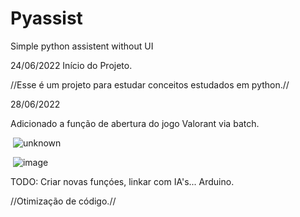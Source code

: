 # Pyassist
Simple python assistent without UI

24/06/2022
Início do Projeto.

//Esse é um projeto para estudar conceitos estudados em python.//

28/06/2022

Adicionado a função de abertura do jogo Valorant via batch.

<img> ![unknown](https://user-images.githubusercontent.com/67298422/176273224-c69f9b5d-5aae-4dfd-952c-43bacaa2465e.png)</img>

<img> ![image](https://user-images.githubusercontent.com/67298422/176273544-a1b2eb77-9993-4e89-b6d5-96364ffa7372.png) </img>





TODO: 
Criar novas funçóes, linkar com IA's...
Arduino.

//Otimização de código.//
